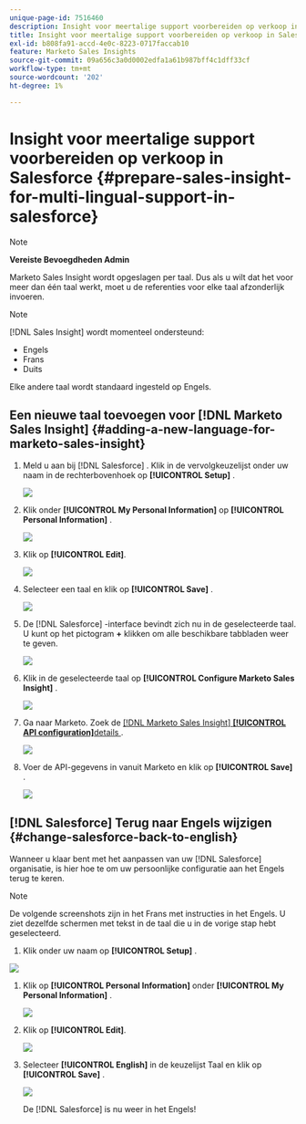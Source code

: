 ```yaml
---
unique-page-id: 7516460
description: Insight voor meertalige support voorbereiden op verkoop in Salesforce - Marketo Docs - Productdocumentatie
title: Insight voor meertalige support voorbereiden op verkoop in Salesforce
exl-id: b808fa91-accd-4e0c-8223-0717faccab10
feature: Marketo Sales Insights
source-git-commit: 09a656c3a0d0002edfa1a61b987bff4c1dff33cf
workflow-type: tm+mt
source-wordcount: '202'
ht-degree: 1%

---
```


# Insight voor meertalige support voorbereiden op verkoop in Salesforce {#prepare-sales-insight-for-multi-lingual-support-in-salesforce}

>[!NOTE]
>
>**Vereiste Bevoegdheden Admin**

Marketo Sales Insight wordt opgeslagen per taal. Dus als u wilt dat het voor meer dan één taal werkt, moet u de referenties voor elke taal afzonderlijk invoeren.

>[!NOTE]
>
>[!DNL Sales Insight] wordt momenteel ondersteund:
>
>* Engels
>* Frans
>* Duits
>
>Elke andere taal wordt standaard ingesteld op Engels.

## Een nieuwe taal toevoegen voor [!DNL Marketo Sales Insight] {#adding-a-new-language-for-marketo-sales-insight}

1. Meld u aan bij [!DNL Salesforce] . Klik in de vervolgkeuzelijst onder uw naam in de rechterbovenhoek op **[!UICONTROL Setup]** .

   ![](assets/image2015-7-6-16-3a5-3a6.png)

1. Klik onder **[!UICONTROL My Personal Information]** op **[!UICONTROL Personal Information]** .

   ![](assets/image2015-7-6-16-3a5-3a25.png)

1. Klik op **[!UICONTROL Edit]**.

   ![](assets/image2015-7-6-16-3a5-3a38.png)

1. Selecteer een taal en klik op **[!UICONTROL Save]** .

   ![](assets/image2015-7-6-16-3a5-3a47.png)

1. De [!DNL Salesforce] -interface bevindt zich nu in de geselecteerde taal. U kunt op het pictogram **+** klikken om alle beschikbare tabbladen weer te geven.

   ![](assets/image2015-7-6-16-3a6-3a10.png)

1. Klik in de geselecteerde taal op **[!UICONTROL Configure Marketo Sales Insight]** .

   ![](assets/image2015-7-6-16-3a7-3a15.png)

1. Ga naar Marketo. Zoek de [[!DNL Marketo Sales Insight] **[!UICONTROL API configuration]**&#x200B;details ](/help/marketo/product-docs/marketo-sales-insight/msi-for-salesforce/configuration/configure-marketo-sales-insight-in-salesforce-enterprise-unlimited.md#configure-marketo-sales-insight) .

   ![](assets/image2015-7-6-16-3a41-3a2.png)

1. Voer de API-gegevens in vanuit Marketo en klik op **[!UICONTROL Save]** .

   ![](assets/image2015-7-6-16-3a7-3a43.png)

## [!DNL Salesforce] Terug naar Engels wijzigen {#change-salesforce-back-to-english}

Wanneer u klaar bent met het aanpassen van uw [!DNL Salesforce] organisatie, is hier hoe te om uw persoonlijke configuratie aan het Engels terug te keren.

>[!NOTE]
>
>De volgende screenshots zijn in het Frans met instructies in het Engels.  U ziet dezelfde schermen met tekst in de taal die u in de vorige stap hebt geselecteerd.

1. Klik onder uw naam op **[!UICONTROL Setup]** .

![](assets/image2015-7-6-16-3a5-3a6.png)

1. Klik op **[!UICONTROL Personal Information]** onder **[!UICONTROL My Personal Information]** .

   ![](assets/image2015-7-6-16-3a8-3a3.png)

1. Klik op **[!UICONTROL Edit]**.

   ![](assets/image2015-7-6-16-3a8-3a19.png)

1. Selecteer **[!UICONTROL English]** in de keuzelijst Taal en klik op **[!UICONTROL Save]** .

   ![](assets/image2015-7-6-16-3a8-3a31.png)

   De [!DNL Salesforce] is nu weer in het Engels!

